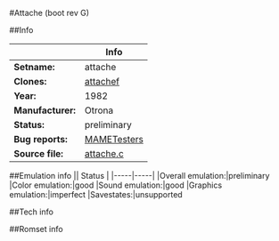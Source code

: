 #Attache (boot rev G)

##Info

||Info|
|-----|-----|
|**Setname:**|attache
|**Clones:**|[attachef](attachef.md)
|**Year:**|1982
|**Manufacturer:**|Otrona
|**Status:**|preliminary
|**Bug reports:**|[MAMETesters](http://mametesters.org/view_all_set.php?type=1&temporary=y&search=attache.c)
|**Source file:**|[attache.c](https://github.com/mamedev/mame/blob/master/src/mess/drivers/attache.c)

##Emulation info
|| Status |
|-----|-----|
|Overall emulation:|preliminary
|Color emulation:|good
|Sound emulation:|good
|Graphics emulation:|imperfect
|Savestates:|unsupported

##Tech info

##Romset info

<!--- START OF EDITED COMMENT DO NOT TOUCH TEXT ABOVE-->
